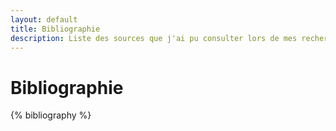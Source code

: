 ```yaml
---
layout: default
title: Bibliographie
description: Liste des sources que j'ai pu consulter lors de mes recherches.
---
```


# Bibliographie

{% bibliography %}

